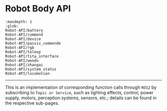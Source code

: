 # Robot Body API 

```{toctree}
:maxdepth: 1
:glob:
Robot-API/battery
Robot-API/commond
Robot-API/device
Robot-API/passiv_commonde
Robot-API/rgb
Robot-API/teleop
Robot-API/tita_interface
Robot-API/wendu
Robot-API/zhangai
Robot-API/system_status
Robot-API/locomotion
```

------

This is an implementation of corresponding function calls through `ROS2` by subscribing to `Topic or Service`, such as lighting effects, control, power supply, motors, perception systems, sensors, etc.; details can be found in the respective sub-pages.
